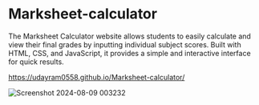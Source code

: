 # Marksheet-calculator
The Marksheet Calculator website allows students to easily calculate and view their final grades by inputting individual subject scores. Built with HTML, CSS, and JavaScript, it provides a simple and interactive interface for quick results.


https://udayram0558.github.io/Marksheet-calculator/


![Screenshot 2024-08-09 003232](https://github.com/user-attachments/assets/4fa29a70-66a2-448b-ae41-48ad7a52fa0e)
